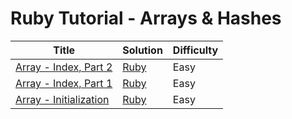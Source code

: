 # Ruby Tutorial - Arrays & Hashes

| Title | Solution | Difficulty |
| ----- | -------- | ---------- |
| [Array - Index, Part 2](https://www.hackerrank.com/challenges/ruby-array-index-ii) | [Ruby](./Array/Index,%20Part%202/main.rb) | Easy |
| [Array - Index, Part 1](https://www.hackerrank.com/challenges/ruby-array-index-i) | [Ruby](./Array/Index,%20Part%201/main.rb) | Easy |
| [Array - Initialization](https://www.hackerrank.com/challenges/ruby-array-initialization) | [Ruby](./Array/Initialization/main.rb) | Easy |
